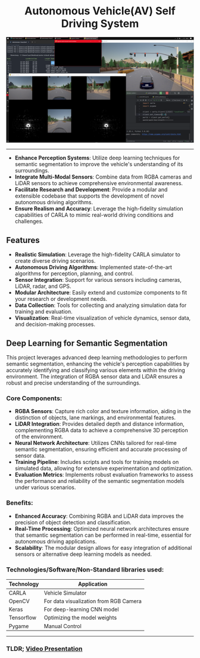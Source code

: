 <h1 align='center'>Autonomous Vehicle(AV) Self Driving System</h1>
<div align='center'>
    <img src='./assets/simulation_preview.png' alt='Preview of the autonomous-driving simulation'/>
</div>

---

- **Enhance Perception Systems**: Utilize deep learning techniques for semantic segmentation to improve the vehicle's understanding of its surroundings.
- **Integrate Multi-Modal Sensors**: Combine data from RGBA cameras and LiDAR sensors to achieve comprehensive environmental awareness.
- **Facilitate Research and Development**: Provide a modular and extensible codebase that supports the development of novel autonomous driving algorithms.
- **Ensure Realism and Accuracy**: Leverage the high-fidelity simulation capabilities of CARLA to mimic real-world driving conditions and challenges.

## Features

- **Realistic Simulation**: Leverage the high-fidelity CARLA simulator to create diverse driving scenarios.
- **Autonomous Driving Algorithms**: Implemented state-of-the-art algorithms for perception, planning, and control.
- **Sensor Integration**: Support for various sensors including cameras, LiDAR, radar, and GPS.
- **Modular Architecture**: Easily extend and customize components to fit your research or development needs.
- **Data Collection**: Tools for collecting and analyzing simulation data for training and evaluation.
- **Visualization**: Real-time visualization of vehicle dynamics, sensor data, and decision-making processes.

## Deep Learning for Semantic Segmentation

This project leverages advanced deep learning methodologies to perform semantic segmentation, enhancing the vehicle's perception capabilities by accurately identifying and classifying various elements within the driving environment. The integration of RGBA sensor data and LiDAR ensures a robust and precise understanding of the surroundings.

### Core Components:

- **RGBA Sensors**: Capture rich color and texture information, aiding in the distinction of objects, lane markings, and environmental features.
- **LiDAR Integration**: Provides detailed depth and distance information, complementing RGBA data to achieve a comprehensive 3D perception of the environment.
- **Neural Network Architecture**: Utilizes CNNs tailored for real-time semantic segmentation, ensuring efficient and accurate processing of sensor data.
- **Training Pipeline**: Includes scripts and tools for training models on simulated data, allowing for extensive experimentation and optimization.
- **Evaluation Metrics**: Implements robust evaluation frameworks to assess the performance and reliability of the semantic segmentation models under various scenarios.

### Benefits:

- **Enhanced Accuracy**: Combining RGBA and LiDAR data improves the precision of object detection and classification.
- **Real-Time Processing**: Optimized neural network architectures ensure that semantic segmentation can be performed in real-time, essential for autonomous driving applications.
- **Scalability**: The modular design allows for easy integration of additional sensors or alternative deep learning models as needed.

### Technologies/Software/Non-Standard libraries used:

| Technology | Application                           |
| ---------- | ------------                          |
| CARLA      | Vehicle Simulator                     |
| OpenCV     | For data visualization from RGB Camera|
| Keras      | For deep-learning CNN model           |
| Tensorflow | Optimizing the model weights          |
| Pygame     | Manual Control                        |

---
### TLDR; [Video Presentation](https://drive.google.com/drive/folders/1te0HDyyQaOI47RANxhuFZEUii8KMuGsd?usp=share_link)